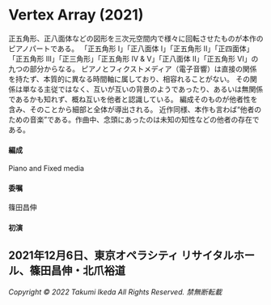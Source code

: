 # Vertex Array (2021)

正五角形、正八面体などの図形を三次元空間内で様々に回転させたものが本作のピアノパートである。
「正五角形 I」「正八面体 I」「正五角形 II」「正四面体」「正五角形 III」「正三角形」「正五角形 IV & V」「正八面体 II」「正五角形 VI」の九つの部分からなる。
ピアノとフィクストメディア（電子音響）は直接の関係を持たず、本質的に異なる時間軸に属しており、相容れることがない。
その関係は単なる主従ではなく、互いが互いの背景のようであったり、あるいは無関係であるかも知れず、概ね互いを他者と認識している。
編成そのものが他者性を含み、そのことから細部と全体が導出される。
近作同様、本作も言わば“他者のための音楽”である。作曲中、念頭にあったのは未知の知性などの他者の存在である。

#### 編成
Piano and Fixed media

#### 委嘱
篠田昌伸

#### 初演
2021年12月6日、東京オペラシティ リサイタルホール、篠田昌伸・北爪裕道
---
*Copyright © 2022 Takumi Ikeda All Rights Reserved. 禁無断転載*